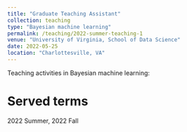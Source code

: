 ```yaml
---
title: "Graduate Teaching Assistant"
collection: teaching
type: "Bayesian machine learning"
permalink: /teaching/2022-summer-teaching-1
venue: "University of Virginia, School of Data Science"
date: 2022-05-25
location: "Charlottesville, VA"
---
```


Teaching activities in Bayesian machine learning:

Served terms
======
2022 Summer, 2022 Fall
